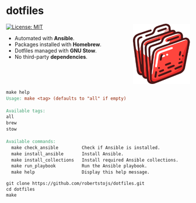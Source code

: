 # dotfiles
<img src="./img/logo.svg" align="right" width="156px">

[![License: MIT](https://img.shields.io/badge/License-MIT-blue.svg)](https://opensource.org/licenses/MIT)

* Automated with **Ansible**.
* Packages installed with **Homebrew**.
* Dotfiles managed with **GNU Stow**.
* No third-party **dependencies**.

<br clear="right">

```makefile
make help
Usage: make <tag> (defaults to "all" if empty)

Available tags:
all
brew
stow

Available commands:
  make check_ansible         Check if Ansible is installed.
  make install_ansible       Install Ansible.
  make install_collections   Install required Ansible collections.
  make run_playbook          Run the Ansible playbook.
  make help                  Display this help message.
```

```shell
git clone https://github.com/robertstojs/dotfiles.git
cd dotfiles
make
```
